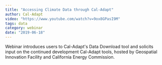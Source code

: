 ```yaml
---
title: "Accessing Climate Data through Cal-Adapt"
author: Cal-Adapt
video: "https://www.youtube.com/watch?v=9ox8GPasI9M"
tags: data
category: webinar
date: "2019-06-18"
---
```


Webinar introduces users to Cal-Adapt's Data Download tool and solicits input on the continued development Cal-Adapt tools, hosted by Geospatial Innovation Facility and California Energy Commission.